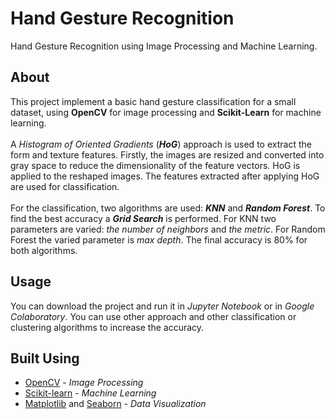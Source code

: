 # Hand Gesture Recognition

Hand Gesture Recognition using Image Processing and Machine Learning.

## About <a name = "about"></a>

This project implement a basic hand gesture classification for a small dataset, using **OpenCV** for image processing and **Scikit-Learn** for machine learning. </br> </br>
A *Histogram of Oriented Gradients* (***HoG***) approach is used to extract the form and texture features. Firstly, the images are resized and converted into gray space to reduce the dimensionality of the feature vectors. HoG is applied to the reshaped images. The features extracted after applying HoG are used for classification.</br> </br>
For the classification, two algorithms are used: ***KNN*** and ***Random Forest***. To find the best accuracy a ***Grid Search*** is performed. For KNN two parameters are varied: *the number of neighbors* and *the metric*. For Random Forest the varied parameter is *max depth*. The final accuracy is 80% for both algorithms.

## Usage <a name = "usage"></a>
You can download the project and run it in *Jupyter Notebook* or in *Google Colaboratory*. You can use other approach and other classification or clustering algorithms to increase the accuracy.
## Built Using <a name = "built_using"></a>
- [OpenCV](https://staging.opencv.org/) - *Image Processing*
- [Scikit-learn](https://scikit-learn.org/stable/) - *Machine Learning*
- [Matplotlib](https://matplotlib.org/) and [Seaborn](https://seaborn.pydata.org/) - *Data Visualization*
